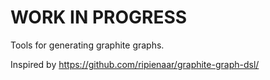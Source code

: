 WORK IN PROGRESS
================

Tools for generating graphite graphs.

Inspired by https://github.com/ripienaar/graphite-graph-dsl/
